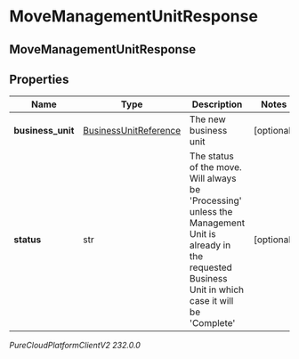 # MoveManagementUnitResponse

## MoveManagementUnitResponse

## Properties

|Name | Type | Description | Notes|
|------------ | ------------- | ------------- | -------------|
| **business_unit** | [BusinessUnitReference](BusinessUnitReference) | The new business unit | [optional] |
| **status** | str | The status of the move.  Will always be &#39;Processing&#39; unless the Management Unit is already in the requested Business Unit in which case it will be &#39;Complete&#39; | [optional] |



_PureCloudPlatformClientV2 232.0.0_
